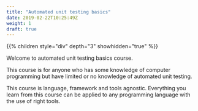 ```yaml
---
title: "Automated unit testing basics"
date: 2019-02-22T10:25:49Z
weight: 1
draft: true
---
```


{{% children style="div" depth="3" showhidden="true" %}}


Welcome to automated unit testing basics course.

This course is for anyone who has some knowledge of computer programming but have limited or no knowledge of automated unit testing.

This course is language, framework and tools agnostic. Everything you learn from this course can be applied to any programming language with the use of right tools.
